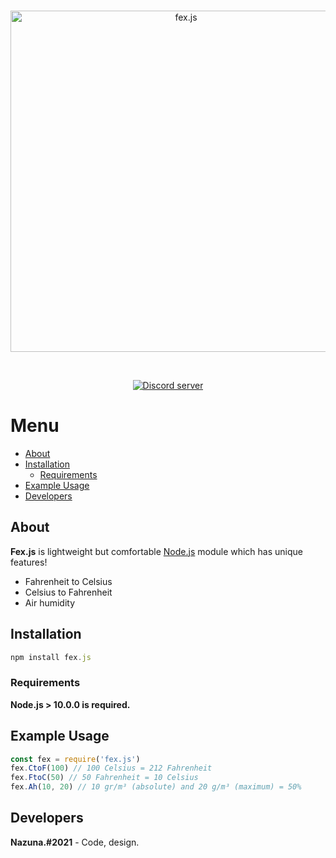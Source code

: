 <div align="center">
<br />
<p>
    <a href="https://fex.js.org"><img src="https://cdn.discordapp.com/attachments/800435248751181893/807313506352234536/fexjs.png" width="546" alt="fex.js" /></a>
</p>
<br />
<p>
<div align="center">
<a href="https://discord.gg/6gcCWRnghX"><img src="https://img.shields.io/discord/714911198306369566?color=green&logo=FexHub" alt="Discord server" /></a>
</div>
</div>

# Menu

- [About](#About)
- [Installation](#Installation)
    - [Requirements](#Requirements)
- [Example Usage](#Example-Usage)
- [Developers](#Developers)

## About

**Fex.js** is lightweight but comfortable [Node.js](https://nodejs.org/en/) module which has unique features!
- Fahrenheit to Celsius
- Celsius to Fahrenheit
- Air humidity

## Installation
```js
npm install fex.js
```

### Requirements
**Node.js > 10.0.0 is required.**

## Example Usage
```js
const fex = require('fex.js')
fex.CtoF(100) // 100 Celsius = 212 Fahrenheit
fex.FtoC(50) // 50 Fahrenheit = 10 Celsius
fex.Ah(10, 20) // 10 gr/m³ (absolute) and 20 g/m³ (maximum) = 50%
```

## Developers
**Nazuna.#2021** - Code, design.
